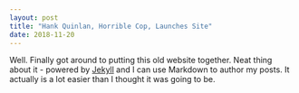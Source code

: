 ```yaml
---
layout: post
title: "Hank Quinlan, Horrible Cop, Launches Site"
date: 2018-11-20
---
```


Well. Finally got around to putting this old website together. Neat thing about it - powered by [Jekyll](http://jekyllrb.com) and I can use Markdown to author my posts. It actually is a lot easier than I thought it was going to be.
